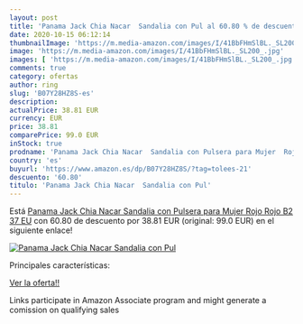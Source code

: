 ```yaml
---
layout: post
title: 'Panama Jack Chia Nacar  Sandalia con Pul al 60.80 % de descuento'
date: 2020-10-15 06:12:14
thumbnailImage: 'https://m.media-amazon.com/images/I/41BbFHmSlBL._SL200_.jpg'
image: 'https://m.media-amazon.com/images/I/41BbFHmSlBL._SL200_.jpg'
images: [ 'https://m.media-amazon.com/images/I/41BbFHmSlBL._SL200_.jpg' ]
comments: true
category: ofertas
author: ring
slug: 'B07Y28HZ8S-es'
description:
actualPrice: 38.81 EUR
currency: EUR
price: 38.81
comparePrice: 99.0 EUR
inStock: true
prodname: 'Panama Jack Chia Nacar  Sandalia con Pulsera para Mujer  Rojo  Rojo B2   37 EU'
country: 'es'
buyurl: 'https://www.amazon.es/dp/B07Y28HZ8S/?tag=tolees-21'
descuento: '60.80'
titulo: 'Panama Jack Chia Nacar  Sandalia con Pul'
---
```


Está [Panama Jack Chia Nacar  Sandalia con Pulsera para Mujer  Rojo  Rojo B2   37 EU](https://www.amazon.es/dp/B07Y28HZ8S/?tag=tolees-21) con 60.80 de descuento por 38.81 EUR (original: 99.0 EUR) en el siguiente enlace!

[![Panama Jack Chia Nacar  Sandalia con Pul](https://m.media-amazon.com/images/I/41BbFHmSlBL._SL200_.jpg)](https://www.amazon.es/dp/B07Y28HZ8S/?tag=tolees-21)

Principales características:


[Ver la oferta!!](https://www.amazon.es/dp/B07Y28HZ8S/?tag=tolees-21)

Links participate in Amazon Associate program and might generate a comission on qualifying sales


